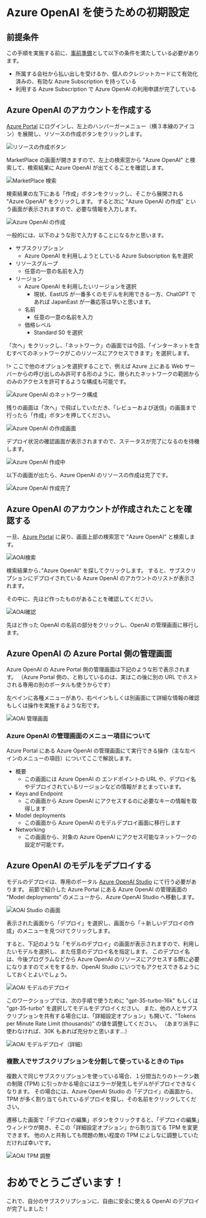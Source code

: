# Azure OpenAI を使うための初期設定

## 前提条件
この手順を実施する前に、[事前準備](step0.md)として以下の条件を満たしている必要があります。
- 所属する会社から払い出しを受けるか、個人のクレジットカードにて有効化済みの、有効な Azure Subscription を持っている
- 利用する Azure Subscription で Azure OpenAI の利用申請が完了している

## Azure OpenAI のアカウントを作成する
[Azure Portal](https://portal.azure.com/) にログインし、左上のハンバーガーメニュー（横３本線のアイコン）を展開し、リソースの作成ボタンをクリックします。

![リソースの作成ボタン](./img/CreateAOAI001.png)

MarketPlace の画面が開きますので、左上の検索窓から "Azure OpenAI" と検索して、検索結果に Azure OpenAI が出てくることを確認します。

![MarketPlace 検索](./img/CreateAOAI002.png)

検索結果の左下にある「作成」ボタンをクリックし、そこから展開される "Azure OpenAI" をクリックします。
すると次に "Azure OpenAI の作成" という画面が表示されますので、必要な情報を入力します。

![Azure OpenAI の作成](.img/../img/CreateAOAI003.png)

一般的には、以下のような形で入力することになるかと思います。

- サブスクリプション
  - Azure OpenAI を利用しようとしている Azure Subscription 名を選択
- リソースグループ
  - 任意の一意の名前を入力
- リージョン
  - Azure OpenAI を利用したいリージョンを選択
    - 現状、EastUS が一番多くのモデルを利用できる一方、ChatGPT であれば JapanEast が一番応答は早いと思います。
  - 名前
    - 任意の一意の名前を入力
  - 価格レベル
    - Standard S0 を選択

「次へ」をクリックし、「ネットワーク」の画面では今回、「インターネットを含むすべてのネットワークがこのリソースにアクセスできます」を選択します。

!> ここで他のオプションを選択することで、例えば Azure 上にある Web サーバーからの呼び出しのみ許可する形のように、限られたネットワークの範囲からのみのアクセスを許可するような構成も可能です。

![Azure OpenAI のネットワーク構成](.img/../img/CreateAOAI004.png)

残りの画面は「次へ」で飛ばしていただき、「レビューおよび送信」の画面まで行ったら「作成」ボタンを押してください。

![Azure OpenAI の作成画面](./img/CreateAOAI005.png)

デプロイ状況の確認画面が表示されますので、ステータスが完了になるのを待機します。

![Azure OpenAI 作成中](./img/CreateAOAI006.png)

以下の画面が出たら、Azure OpenAI のリソースの作成は完了です。

![Azure OpenAI 作成完了](./img/CreateAOAI007.png)
## Azure OpenAI のアカウントが作成されたことを確認する
一旦、[Azure Portal](https://portal.azure.com/) に戻り、画面上部の検索窓で "Azure OpenAI" と検索します。

![AOAI検索](./img/CheckAOAI001.png)

検索結果から、”Azure OpenAI” を探してクリックします。
すると、サブスクリプションにデプロイされている Azure OpenAI のアカウントのリストが表示されます。

その中に、先ほど作ったものがあることを確認してください。

![AOAI確認](./img/CheckAOAI002.png)

先ほど作った OpenAI の名前の部分をクリックし、OpenAI の管理画面に移行します。

## Azure OpenAI の Azure Portal 側の管理画面
Azure OpenAI の Azure Portal 側の管理画面は下記のような形で表示されます。
（Azure Portal 側の、と称しているのは、実はこの後に別の URL でホストされる専用の別のポータルも使うからです）

左ペインに各種メニューがあり、右ペインもしくは別画面にて詳細な情報の確認もしくは操作を実施するような形です。

![AOAI 管理画面](./img/AOAIModelDeploy001.png)


### Azure OpenAI の管理画面のメニュー項目について
Azure Portal にある Azure OpenAI の管理画面にて実行できる操作（主な左ペインのメニューの項目）についてここで解説します。

- 概要
  - この画面には Azure OpenAI の エンドポイントの URL や、デプロイ名やデプロイされているリージョンなどの情報がまとまっています。
- Keys and Endpoint
  - この画面から Azure OpenAI にアクセスするのに必要なキーの情報を取得します
- Model deployments
  - この画面から Azure OpenAI のモデルデプロイ画面に移行します
- Networking
  - この画面から、対象の Azure OpenAI にアクセス可能なネットワークの設定が可能です。

## Azure OpenAI のモデルをデプロイする
モデルのデプロイは、専用のポータル [Azure OpenAI Studio](https://oai.azure.com/) にて行う必要があります。
前節で紹介した Azure Portal にある Azure OpenAI の管理画面の "Model deployments" のメニューから、Azure OpenAI Studio へ移動します。

![AOAI Studio の画面](./img/AOAIStudio001.png)

表示された画面から「デプロイ」を選択し、画面から「＋新しいデプロイの作成」のメニューを見つけてクリックします。

すると、下記のような「モデルのデプロイ」の画面が表示されますので、利用したいモデルを選択し、また任意のデプロイ名を指定します。
このデプロイ名は、今後プログラムなどから Azure OpenAI のリソースにアクセスする際に必要になりますのでメモをするか、OpenAI Studio にいつでもアクセスできるようにしておくとよいでしょう。

![AOAI モデルのデプロイ](./img/AOAIStudio002.png)

このワークショップでは、次の手順で使うために "gpt-35-turbo-16k" もしくは "gpt-35-turbo" を選択してモデルをデプロイください。
また、他の人とサブスクリプションを共有する場合には、「詳細設定オプション」も開いて、"Tokens per Minute Rate Limit (thousands)" の値を調整してください。
（あまり派手に使わなければ、30K もあれば充分かと思います…）

![AOAI モデルデプロイ（詳細）](img/AOAIStudio003.png)

### 複数人でサブスクリプションを分割して使っているときの Tips
複数人で同じサブスクリプションを使っている場合、１分間当たりのトークン数の制限 (TPM) に引っかかる場合にはエラーが発生しモデルがデプロイできなくなります。
その場合には、Azure OpenAI Studio の「デプロイ」の画面から、TPM が多く割り当てられているデプロイを探し、その名前をクリックしてください。

遷移した画面で「デプロイの編集」ボタンをクリックすると、「デプロイの編集」ウィンドウが開き、そこの「詳細設定オプション」から割り当てる TPM を変更できます。
他の人と共有しても問題の無い程度の TPM によしなに調整していただければ幸いです。

![AOAI TPM 調整](./img/AOAIStudio004.png)

# おめでとうございます！
これで、自分のサブスクリプションに、自由に安全に使える OpenAI のデプロイが完了しました！